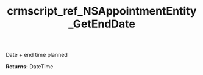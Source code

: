 ﻿---
title: crmscript_ref_NSAppointmentEntity_GetEndDate
description: DateTime NSAppointmentEntity.GetEndDate()
intellisense: NSAppointmentEntity.GetEndDate
keywords: NSAppointmentEntity, GetEndDate
so.topic: reference
---

Date + end time planned

**Returns:** DateTime


